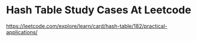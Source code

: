 # Hash Table Study Cases At Leetcode

https://leetcode.com/explore/learn/card/hash-table/182/practical-applications/
